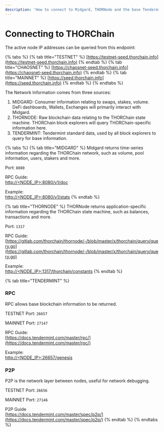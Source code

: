 ```yaml
---
description: 'How to connect to Midgard, THORNode and the base Tendermint layer.'
---
```


# Connecting to THORChain

The active node IP addresses can be queried from this endpoint:

{% tabs %}
{% tab title="TESTNET" %}
[https://testnet-seed.thorchain.info](https://testnet-seed.thorchain.info)
{% endtab %}
{% tab title="CHAOSNET" %}
[https://chaosnet-seed.thorchain.info](https://chaosnet-seed.thorchain.info)
{% endtab %}
{% tab title="MAINNET" %}
[https://seed.thorchain.info](https://seed.thorchain.info)
{% endtab %}
{% endtabs %}

The Network Information comes from three sources:

1. MIDGARD: Consumer information relating to swaps, stakes, volume. DeFi dashboards, Wallets, Exchanges will primarily interact with Midgard. 
2. THORNODE: Raw blockchain data relating to the THORChain state machine. THORChain block explorers will query THORChain-specific information here. 
3. TENDERMINT: Tendermint standard data, used by all block explorers to query for base information. 

{% tabs %}
{% tab title="MIDGARD" %}
Midgard returns time-series information regarding the THORChain network, such as volume, pool information, users, stakers and more. 

Port: `8080`  
  
RPC Guide:   
[http://<NODE_IP>:8080/v1/doc](http://<NODE_IP>:8080/v1/doc)  
  
Example:  
[http://<NODE_IP>:8080/v1/stats](http://<NODE_IP>:8080/v1/stats)
{% endtab %}

{% tab title="THORNODE" %}
THORNode returns application-specific information regarding the THORChain state machine, such as balances, transactions and more.

Port: `1317`  
  
RPC Guide:   
[https://gitlab.com/thorchain/thornode/-/blob/master/x/thorchain/query/query.go](https://gitlab.com/thorchain/thornode/-/blob/master/x/thorchain/query/query.go)  
  
Example:  
[http://<NODE_IP>:1317/thorchain/constants](http://<NODE_IP>:1317/thorchain/constants)
{% endtab %}

{% tab title="TENDERMINT" %}
### **RPC**

RPC allows base blockchain information to be returned.   
  
TESTNET Port: `26657`

MAINNET Port: `27147`

RPC Guide:   
[https://docs.tendermint.com/master/rpc/](https://docs.tendermint.com/master/rpc/)  
  
Example:  
[http://<NODE_IP>:26657/genesis](http://<NODE_IP>:26657/genesis)

### **P2P**

P2P is the network layer between nodes, useful for network debugging. 

TESTNET Port: `26656` 

MAINNET Port: `27146` 

P2P Guide  
[https://docs.tendermint.com/master/spec/p2p/](https://docs.tendermint.com/master/spec/p2p/)
{% endtab %}
{% endtabs %}




